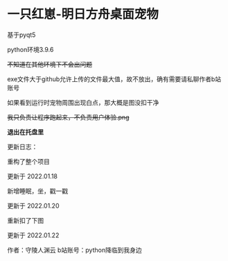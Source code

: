 # 一只红崽-明日方舟桌面宠物

基于pyqt5

python环境3.9.6

~~不知道在其他环境下不会出问题~~

exe文件大于github允许上传的文件最大值，故不放出，确有需要请私聊作者b站账号

如果看到运行时宠物周围出现白点，那大概是图没扣干净

~~我只负责让程序跑起来，不负责用户体验.png~~

**退出在托盘里**

更新日志：


重构了整个项目


更新于 2022.01.18


新增睡眠，坐，戳一戳


更新于 2022.01.20


重新扣了下图


更新于 2022.01.22



作者：守陵人渊云
b站账号：python降临到我身边
